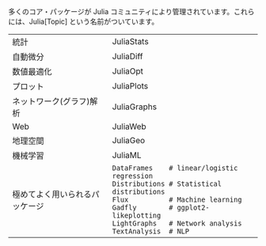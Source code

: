 多くのコア・パッケージが Julia コミュニティにより管理されています。これらには、Julia\[Topic\] という名前がついています。

|                           |                                                  |
| ------------------------- | ------------------------------------------------ |
| 統計             | JuliaStats                                       |
| 自動微分      | JuliaDiff                                        |
| 数値最適化  | JuliaOpt                                         |
| プロット            | JuliaPlots                                       |
| ネットワーク(グラフ)解析  | JuliaGraphs                                      |
| Web                       | JuliaWeb                                         |
| 地理空間            | JuliaGeo                                         |
| 機械学習    | JuliaML                                          |
| 極めてよく用いられるパッケージ    | `DataFrames    # linear/logistic regression`<br>`Distributions # Statistical distributions`<br>`Flux          # Machine learning`<br>`Gadfly        # ggplot2-likeplotting`<br>`LightGraphs   # Network analysis`<br>`TextAnalysis  # NLP` |
